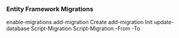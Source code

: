 ﻿### Entity Framework Migrations

enable-migrations
add-migration Create
add-migration Init
update-database
Script-Migration
Script-Migration -From <PreviousMigration> -To <LastMigration>
